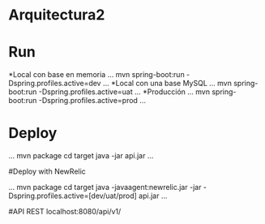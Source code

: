 # Arquitectura2

# Run 

*Local con base en memoria
...
mvn spring-boot:run -Dspring.profiles.active=dev
...
*Local con una base MySQL
...
mvn spring-boot:run -Dspring.profiles.active=uat
...
*Producción
...
mvn spring-boot:run -Dspring.profiles.active=prod
...

# Deploy

...
mvn package
cd target
java -jar api.jar
...

#Deploy with NewRelic

...
mvn package
cd target
java -javaagent:newrelic.jar -jar -Dspring.profiles.active=[dev/uat/prod] api.jar
...

#API REST
localhost:8080/api/v1/